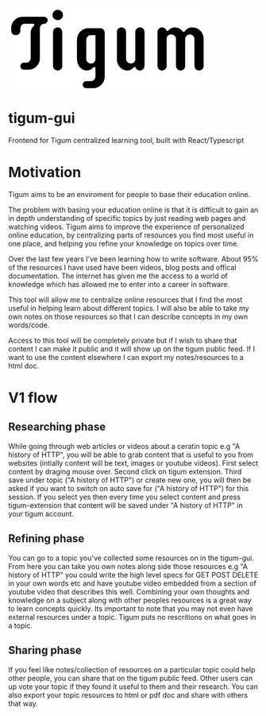 ![alt text](https://github.com/bbsmithy/tigum-gui/blob/master/src/logo.png)

# tigum-gui

Frontend for Tigum centralized learning tool, built with React/Typescript

# Motivation

Tigum aims to be an enviroment for people to base their education online.

The problem with basing your education online is that it is difficult to gain an in depth understanding of specific topics by just reading web pages and watching videos. Tigum aims to improve the experience of personalized online education, by centralizing parts of resources you find most useful in one place, and helping you refine your knowledge on topics over time.

Over the last few years I've been learning how to write software. About 95% of the resources I have used have been videos, blog posts and offical documentation. The internet has given me the access to a world of knowledge which has allowed me to enter into a career in software.

This tool will allow me to centralize online resources that I find the most useful in helping learn about different topics. I will also be able to take my own notes on those resources so that I can describe concepts in my own words/code.

Access to this tool will be completely private but if I wish to share that content I can make it public and it will show up on the tigum public feed. If I want to use the content elsewhere I can export my notes/resources to a html doc.

# V1 flow

## Researching phase

While going through web articles or videos about a ceratin topic e.g "A history of HTTP", you will be able to grab content that is useful to you from websites (intially content will be text, images or youtube videos). First select content by draging mouse over. Second click on tigum extension. Third save under topic ("A history of HTTP") or create new one, you will then be asked if you want to switch on auto save for ("A history of HTTP") for this session. If you select yes then every time you select content and press tigum-extension that content will be saved under "A history of HTTP" in your tigum account.

## Refining phase

You can go to a topic you've collected some resources on in the tigum-gui. From here you can take you own notes along side those resources e.g "A history of HTTP" you could write the high level specs for GET POST DELETE in your own words etc and have youtube video embedded from a section of youtube video that describes this well. Combining your own thoughts and knowledge on a subject along with other peoples resources is a great way to learn concepts quickly. Its important to note that you may not even have external resources under a topic. Tigum puts no rescritions on what goes in a topic.

## Sharing phase

If you feel like notes/collection of resources on a particular topic could help other people, you can share that on the tigum public feed. Other users can up vote your topic if they found it useful to them and their research. You can also export your topic resources to html or pdf doc and share with others that way.

